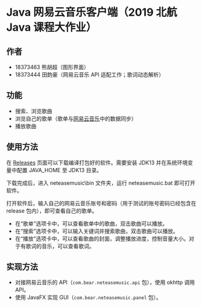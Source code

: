 # Java 网易云音乐客户端（2019 北航 Java 课程大作业）
## 作者
* 18373463 熊胡超（图形界面）
* 18373444 田韵豪（网易云音乐 API 适配工作；歌词动态解析）

## 功能
* 搜索、浏览歌曲
* 浏览自己的歌单（歌单与[网易云音乐](http://music.163.com/)中的数据同步）
* 播放歌曲

## 使用方法
在 [Releases](https://github.com/bearbattle/Java_Netease_Music/releases) 页面可以下载编译打包好的软件。需要安装 JDK13 并在系统环境变量中配置 JAVA_HOME 至 JDK13 目录。

下载完成后，进入 neteasemusic\bin 文件夹，运行 neteasemusic.bat 即可打开软件。

打开软件后，输入自己的网易云音乐账号和密码（用于测试的账号密码已经包含在 release 包内），即可查看自己的歌单。
* 在“歌单”选项卡中，可以查看歌单中的歌曲，双击歌曲可以播放。
* 在“搜索”选项卡中，可以输入关键词并搜索歌曲，双击歌曲可以播放。
* 在“播放”选项卡中，可以查看歌曲的封面，调整播放进度，控制音量大小。对于有歌词的音乐，可以查看歌词。

## 实现方法
* 对接网易云音乐的 API（`com.bear.neteasemusic.api` 包），使用 okhttp 调用 API。
* 使用 JavaFX 实现 GUI（`com.bear.neteasemusic.panel` 包）。
